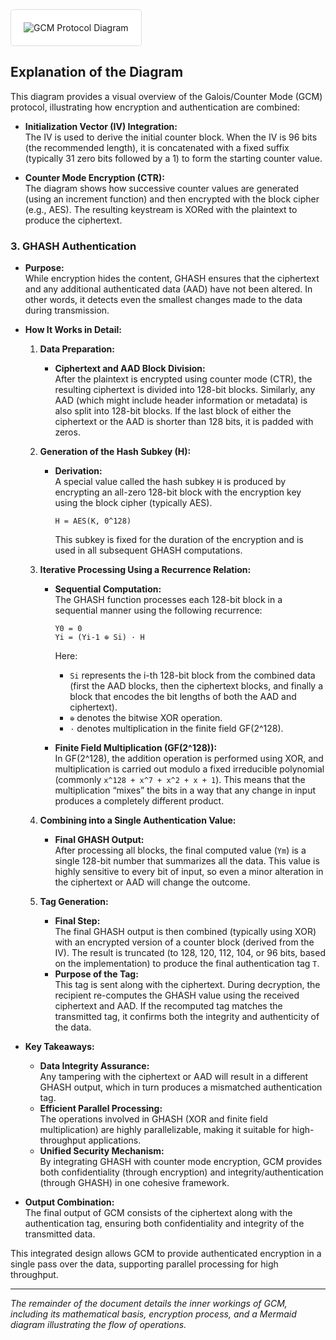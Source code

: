 
<img src="https://github.com/user-attachments/assets/94a5a034-e1bf-4efc-8b24-ad99bf4a5273" style="background-color: white; padding: 20px; border: 1px solid #ddd; border-radius: 5px;" alt="GCM Protocol Diagram">


## Explanation of the Diagram

This diagram provides a visual overview of the Galois/Counter Mode (GCM) protocol, illustrating how encryption and authentication are combined:

- **Initialization Vector (IV) Integration:**  
  The IV is used to derive the initial counter block. When the IV is 96 bits (the recommended length), it is concatenated with a fixed suffix (typically 31 zero bits followed by a 1) to form the starting counter value.

- **Counter Mode Encryption (CTR):**  
  The diagram shows how successive counter values are generated (using an increment function) and then encrypted with the block cipher (e.g., AES). The resulting keystream is XORed with the plaintext to produce the ciphertext.

### 3. GHASH Authentication

- **Purpose:**  
  While encryption hides the content, GHASH ensures that the ciphertext and any additional authenticated data (AAD) have not been altered. In other words, it detects even the smallest changes made to the data during transmission.

- **How It Works in Detail:**

    1. **Data Preparation:**
        - **Ciphertext and AAD Block Division:**  
          After the plaintext is encrypted using counter mode (CTR), the resulting ciphertext is divided into 128-bit blocks. Similarly, any AAD (which might include header information or metadata) is also split into 128-bit blocks. If the last block of either the ciphertext or the AAD is shorter than 128 bits, it is padded with zeros.

    2. **Generation of the Hash Subkey (H):**
        - **Derivation:**  
          A special value called the hash subkey `H` is produced by encrypting an all-zero 128-bit block with the encryption key using the block cipher (typically AES).
          ```
          H = AES(K, 0^128)
          ```  
          This subkey is fixed for the duration of the encryption and is used in all subsequent GHASH computations.

    3. **Iterative Processing Using a Recurrence Relation:**
        - **Sequential Computation:**  
          The GHASH function processes each 128-bit block in a sequential manner using the following recurrence:
          ```
          Y0 = 0
          Yi = (Yi-1 ⊕ Si) · H
          ```
          Here:
            - `Si` represents the i-th 128-bit block from the combined data (first the AAD blocks, then the ciphertext blocks, and finally a block that encodes the bit lengths of both the AAD and ciphertext).
            - `⊕` denotes the bitwise XOR operation.
            - `·` denotes multiplication in the finite field GF(2^128).

        - **Finite Field Multiplication (GF(2^128)):**  
          In GF(2^128), the addition operation is performed using XOR, and multiplication is carried out modulo a fixed irreducible polynomial (commonly `x^128 + x^7 + x^2 + x + 1`). This means that the multiplication “mixes” the bits in a way that any change in input produces a completely different product.

    4. **Combining into a Single Authentication Value:**
        - **Final GHASH Output:**  
          After processing all blocks, the final computed value (`Ym`) is a single 128-bit number that summarizes all the data. This value is highly sensitive to every bit of input, so even a minor alteration in the ciphertext or AAD will change the outcome.

    5. **Tag Generation:**
        - **Final Step:**  
          The final GHASH output is then combined (typically using XOR) with an encrypted version of a counter block (derived from the IV). The result is truncated (to 128, 120, 112, 104, or 96 bits, based on the implementation) to produce the final authentication tag `T`.
        - **Purpose of the Tag:**  
          This tag is sent along with the ciphertext. During decryption, the recipient re-computes the GHASH value using the received ciphertext and AAD. If the recomputed tag matches the transmitted tag, it confirms both the integrity and authenticity of the data.

- **Key Takeaways:**
    - **Data Integrity Assurance:**  
      Any tampering with the ciphertext or AAD will result in a different GHASH output, which in turn produces a mismatched authentication tag.
    - **Efficient Parallel Processing:**  
      The operations involved in GHASH (XOR and finite field multiplication) are highly parallelizable, making it suitable for high-throughput applications.
    - **Unified Security Mechanism:**  
      By integrating GHASH with counter mode encryption, GCM provides both confidentiality (through encryption) and integrity/authentication (through GHASH) in one cohesive framework.
- **Output Combination:**  
  The final output of GCM consists of the ciphertext along with the authentication tag, ensuring both confidentiality and integrity of the transmitted data.

This integrated design allows GCM to provide authenticated encryption in a single pass over the data, supporting parallel processing for high throughput.

---

*The remainder of the document details the inner workings of GCM, including its mathematical basis, encryption process, and a Mermaid diagram illustrating the flow of operations.*
